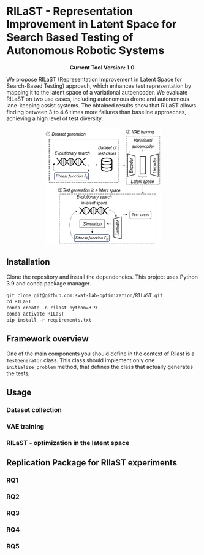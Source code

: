 # RILaST - Representation Improvement in Latent Space for Search Based Testing of Autonomous Robotic Systems

<p align="center">
  <b>Current Tool Version: 1.0.</b>
</p>

We propose RILaST (Representation Improvement in Latent Space for Search-Based Testing) approach, which enhances test representation by mapping it to the latent space of a variational autoencoder. We evaluate RILaST on two use cases, including autonomous drone and autonomous lane-keeping assist systems. The obtained results show that RILaST allows finding between 3 to 4.6 times more failures than baseline approaches, achieving a high level of test diversity.

<p float="center" align="center">
  <img src="images/diagram.png" width="300" /> 
</p>

## Installation

Clone the repository and install the dependencies. This project uses Python 3.9 and conda package manager.
```
git clone git@github.com:swat-lab-optimization/RILaST.git
cd RILaST
conda create -n rilast python=3.9
conda activate RILaST
pip install -r requirements.txt
```

## Framework overview
One of the main components you should define in the context of Rilast is a ```TestGenerator``` class. This class should implement only one ```initialize_problem``` method, that defines the class that actually generates the tests, 


## Usage

### Dataset collection

### VAE training

### RILaST - optimization in the latent space

## Replication Package for RIlaST experiments

### RQ1

### RQ2

### RQ3

### RQ4

### RQ5